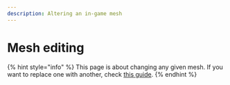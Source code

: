 ```yaml
---
description: Altering an in-game mesh
---
```


# Mesh editing

{% hint style="info" %}
This page is about changing any given mesh. If you want to replace one with another, check [this guide](replace-a-player-item-with-an-npc-item.md).
{% endhint %}
